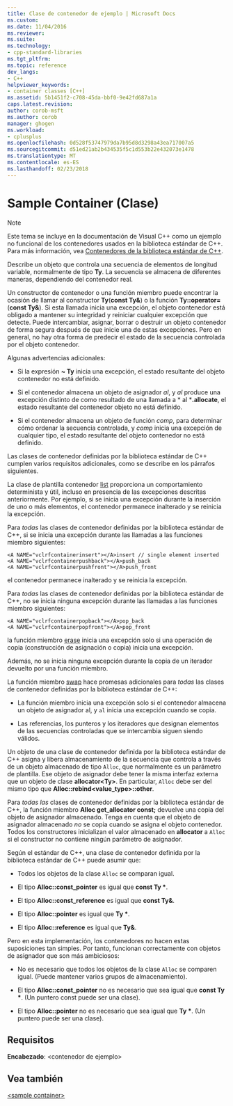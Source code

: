 ```yaml
---
title: Clase de contenedor de ejemplo | Microsoft Docs
ms.custom: 
ms.date: 11/04/2016
ms.reviewer: 
ms.suite: 
ms.technology:
- cpp-standard-libraries
ms.tgt_pltfrm: 
ms.topic: reference
dev_langs:
- C++
helpviewer_keywords:
- container classes [C++]
ms.assetid: 5b1451f2-c708-45da-bbf0-9e42fd687a1a
caps.latest.revision: 
author: corob-msft
ms.author: corob
manager: ghogen
ms.workload:
- cplusplus
ms.openlocfilehash: 0d528f53747979da7b95d8d3298a43ea717007a5
ms.sourcegitcommit: d51ed21ab2b434535f5c1d553b22e432073e1478
ms.translationtype: MT
ms.contentlocale: es-ES
ms.lasthandoff: 02/23/2018
---
```

# <a name="sample-container-class"></a>Sample Container (Clase)
> [!NOTE]
>  Este tema se incluye en la documentación de Visual C++ como un ejemplo no funcional de los contenedores usados en la biblioteca estándar de C++. Para más información, vea [Contenedores de la biblioteca estándar de C++](../standard-library/stl-containers.md).  
  
 Describe un objeto que controla una secuencia de elementos de longitud variable, normalmente de tipo **Ty**. La secuencia se almacena de diferentes maneras, dependiendo del contenedor real.  
  
 Un constructor de contenedor o una función miembro puede encontrar la ocasión de llamar al constructor **Ty**(**const Ty&**) o la función **Ty::operator=**(**const Ty&**). Si esta llamada inicia una excepción, el objeto contenedor está obligado a mantener su integridad y reiniciar cualquier excepción que detecte. Puede intercambiar, asignar, borrar o destruir un objeto contenedor de forma segura después de que inicie una de estas excepciones. Pero en general, no hay otra forma de predecir el estado de la secuencia controlada por el objeto contenedor.  
  
 Algunas advertencias adicionales:  
  
-   Si la expresión **~ Ty** inicia una excepción, el estado resultante del objeto contenedor no está definido.  
  
-   Si el contenedor almacena un objeto de asignador *al*, y *al* produce una excepción distinto de como resultado de una llamada a * al ***.allocate**, el estado resultante del contenedor objeto no está definido.  
  
-   Si el contenedor almacena un objeto de función *comp*, para determinar cómo ordenar la secuencia controlada, y *comp* inicia una excepción de cualquier tipo, el estado resultante del objeto contenedor no está definido.  
  
 Las clases de contenedor definidas por la biblioteca estándar de C++ cumplen varios requisitos adicionales, como se describe en los párrafos siguientes.  
  
 La clase de plantilla contenedor [list](../standard-library/list-class.md) proporciona un comportamiento determinista y útil, incluso en presencia de las excepciones descritas anteriormente. Por ejemplo, si se inicia una excepción durante la inserción de uno o más elementos, el contenedor permanece inalterado y se reinicia la excepción.  
  
 Para *todas* las clases de contenedor definidas por la biblioteca estándar de C++, si se inicia una excepción durante las llamadas a las funciones miembro siguientes:  
  
```  
<A NAME="vclrfcontainerinsert"></A>insert // single element inserted  
<A NAME="vclrfcontainerpushback"></A>push_back  
<A NAME="vclrfcontainerpushfront"></A>push_front  
```  
  
 el contenedor permanece inalterado y se reinicia la excepción.  
  
 Para *todas* las clases de contenedor definidas por la biblioteca estándar de C++, no se inicia ninguna excepción durante las llamadas a las funciones miembro siguientes:  
  
```  
<A NAME="vclrfcontainerpopback"></A>pop_back  
<A NAME="vclrfcontainerpopfront"></A>pop_front  
```  
  
 la función miembro [erase](../standard-library/container-class-erase.md) inicia una excepción solo si una operación de copia (construcción de asignación o copia) inicia una excepción.  
  
 Además, no se inicia ninguna excepción durante la copia de un iterador devuelto por una función miembro.  
  
 La función miembro [swap](../standard-library/container-class-swap.md) hace promesas adicionales para *todas* las clases de contenedor definidas por la biblioteca estándar de C++:  
  
-   La función miembro inicia una excepción solo si el contenedor almacena un objeto de asignador al, y `al` inicia una excepción cuando se copia.  
  
-   Las referencias, los punteros y los iteradores que designan elementos de las secuencias controladas que se intercambia siguen siendo válidos.  
  
 Un objeto de una clase de contenedor definida por la biblioteca estándar de C++ asigna y libera almacenamiento de la secuencia que controla a través de un objeto almacenado de tipo `Alloc`, que normalmente es un parámetro de plantilla. Ese objeto de asignador debe tener la misma interfaz externa que un objeto de clase **allocator\<Ty>**. En particular, `Alloc` debe ser del mismo tipo que **Alloc::rebind<value_type>::other**.  
  
 Para *todas las* clases de contenedor definidas por la biblioteca estándar de C++, la función miembro **Alloc get_allocator const;** devuelve una copia del objeto de asignador almacenado. Tenga en cuenta que el objeto de asignador almacenado *no* se copia cuando se asigna el objeto contenedor. Todos los constructores inicializan el valor almacenado en **allocator** a `Alloc` si el constructor no contiene ningún parámetro de asignador.  
  
 Según el estándar de C++, una clase de contenedor definida por la biblioteca estándar de C++ puede asumir que:  
  
-   Todos los objetos de la clase `Alloc` se comparan igual.  
  
-   El tipo **Alloc::const_pointer** es igual que **const Ty \***.  
  
-   El tipo **Alloc::const_reference** es igual que **const Ty&**.  
  
-   El tipo **Alloc::pointer** es igual que **Ty \***.  
  
-   El tipo **Alloc::reference** es igual que **Ty&**.  
  
 Pero en esta implementación, los contenedores no hacen estas suposiciones tan simples. Por tanto, funcionan correctamente con objetos de asignador que son más ambiciosos:  
  
-   No es necesario que todos los objetos de la clase `Alloc` se comparen igual. (Puede mantener varios grupos de almacenamiento).  
  
-   El tipo **Alloc::const_pointer** no es necesario que sea igual que **const Ty \***. (Un puntero const puede ser una clase).  
  
-   El tipo **Alloc::pointer** no es necesario que sea igual que **Ty \***. (Un puntero puede ser una clase).  
  
## <a name="requirements"></a>Requisitos  
 **Encabezado**: \<contenedor de ejemplo>  
  
## <a name="see-also"></a>Vea también  
 [\<sample container>](../standard-library/sample-container.md)

